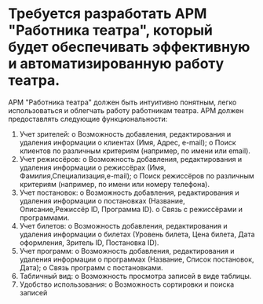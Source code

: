 # Требуется разработать АРМ "Работника театра", который будет обеспечивать эффективную и автоматизированную работу театра. 
АРМ "Работника театра" должен быть интуитивно понятным, легко использоваться и облегчать работу работникам театра.
АРМ должен предоставлять следующие функциональности:
1.	Учет зрителей:
o	Возможность добавления, редактирования и удаления информации о клиентах (Имя, Адрес, e-mail);
o	Поиск клиентов по различным критериям (например, по имени или email).
2.	Учет режиссёров:
o	Возможность добавления, редактирования и удаления информации о режиссёрах (Имя, Фамилия,Специализация,e-mail);
o	Поиск режиссёров по различным критериям (например, по имени или номеру телефона).
3.	Учет постановок:
o	Возможность добавления, редактирования и удаления информации о постановках (Название, Описание,Режиссёр ID, Программа ID).
o	Связь с режиссёрами и программами.
4.	Учет билетов:
o	Возможность добавления, редактирования и удаления информации о билетах (Уровень билета, Цена билета, Дата оформления, Зритель ID, Постановка ID).
5.	Учет программ:
o	Возможность добавления, редактирования и удаления информации о программах (Название, Список постановок, Дата);
o	Связь программ с постановками.
6.	Табличный вид:
o	Возможность просмотра записей в виде таблицы.
7.	Удобство использования:
o	Возможность сортировки и поиска записей
